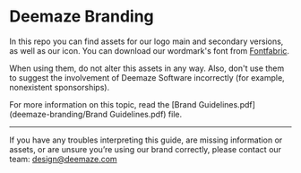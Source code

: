 # Deemaze Branding

In this repo you can find assets for our logo main and secondary versions, as well as our icon.
You can download our wordmark's font from [Fontfabric](http://www.fontfabric.com/prime-free-font/).

When using them, do not alter this assets in any way. Also, don't use them to suggest the involvement of Deemaze Software incorrectly (for example, nonexistent sponsorships).

For more information on this topic, read the [Brand Guidelines.pdf](deemaze-branding/Brand Guidelines.pdf) file.

___

If you have any troubles interpreting this guide, are missing information or assets, or are unsure you’re using our brand correctly, please contact our team: design@deemaze.com
